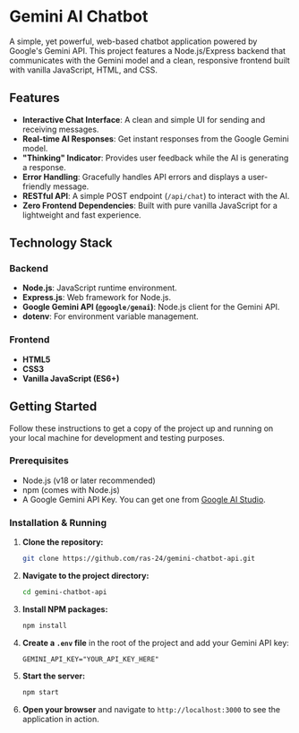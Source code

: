 # Gemini AI Chatbot

A simple, yet powerful, web-based chatbot application powered by Google's Gemini API. This project features a Node.js/Express backend that communicates with the Gemini model and a clean, responsive frontend built with vanilla JavaScript, HTML, and CSS.

## Features

- **Interactive Chat Interface**: A clean and simple UI for sending and receiving messages.
- **Real-time AI Responses**: Get instant responses from the Google Gemini model.
- **"Thinking" Indicator**: Provides user feedback while the AI is generating a response.
- **Error Handling**: Gracefully handles API errors and displays a user-friendly message.
- **RESTful API**: A simple POST endpoint (`/api/chat`) to interact with the AI.
- **Zero Frontend Dependencies**: Built with pure vanilla JavaScript for a lightweight and fast experience.

## Technology Stack

### Backend

- **Node.js**: JavaScript runtime environment.
- **Express.js**: Web framework for Node.js.
- **Google Gemini API (`@google/genai`)**: Node.js client for the Gemini API.
- **dotenv**: For environment variable management.

### Frontend

- **HTML5**
- **CSS3**
- **Vanilla JavaScript (ES6+)**

## Getting Started

Follow these instructions to get a copy of the project up and running on your local machine for development and testing purposes.

### Prerequisites

- Node.js (v18 or later recommended)
- npm (comes with Node.js)
- A Google Gemini API Key. You can get one from [Google AI Studio](https://aistudio.google.com/u/0/api-keys).

### Installation & Running

1.  **Clone the repository:**

    ```sh
    git clone https://github.com/ras-24/gemini-chatbot-api.git
    ```

2.  **Navigate to the project directory:**

    ```sh
    cd gemini-chatbot-api
    ```

3.  **Install NPM packages:**

    ```sh
    npm install
    ```

4.  **Create a `.env` file** in the root of the project and add your Gemini API key:

    ```
    GEMINI_API_KEY="YOUR_API_KEY_HERE"
    ```

5.  **Start the server:**

    ```sh
    npm start
    ```

6.  **Open your browser** and navigate to `http://localhost:3000` to see the application in action.

